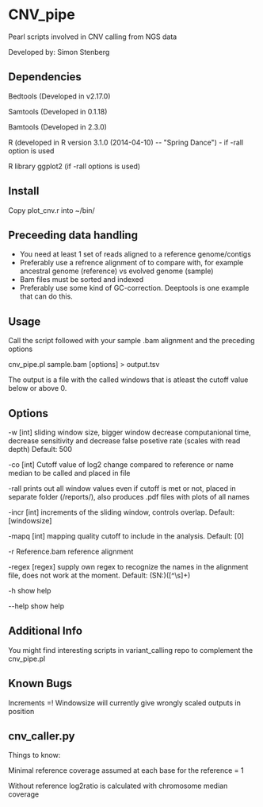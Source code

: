CNV_pipe
========

Pearl scripts involved in CNV calling from NGS data

Developed by: Simon Stenberg

Dependencies
--------
Bedtools (Developed in v2.17.0)

Samtools (Developed in 0.1.18)

Bamtools (Developed in 2.3.0)

R (developed in R version 3.1.0 (2014-04-10) -- "Spring Dance") - if -rall option is used

R library ggplot2 (if -rall options is used)

Install
-------

Copy plot_cnv.r into ~/bin/

Preceeding data handling
-------
* You need at least 1 set of reads aligned to a reference genome/contigs
* Preferably use a refrence alignment of to compare with, for example ancestral genome (reference) vs evolved genome (sample)
* Bam files must be sorted and indexed
* Preferably use some kind of GC-correction. Deeptools is one example that can do this.


Usage
--------

Call the script followed with your sample .bam alignment and the preceding options

cnv_pipe.pl sample.bam [options] > output.tsv

The output is a file with the called windows that is atleast the cutoff value below or above 0.

Options
--------

-w [int] sliding window size, bigger window decrease computanional time, decrease sensitivity and decrease false posetive rate (scales with read depth) Default: 500

-co [int] Cutoff value of log2 change compared to reference or name median to be called and placed in file

-rall prints out all window values even if cutoff is met or not, placed in separate folder (/reports/), also produces .pdf files with plots of all names

-incr [int] increments of the sliding window, controls overlap. Default: [windowsize] 

-mapq [int] mapping quality cutoff to include in the analysis. Default: [0]

-r Reference.bam reference alignment

-regex [regex] supply own regex to recognize the names in the alignment file, does not work at the moment. Default: (SN:)([^\s]+)

-h show help

--help show help

Additional Info
--------
You might find interesting scripts in variant_calling repo to complement the cnv_pipe.pl


Known Bugs
-------

Increments =! Windowsize will currently give wrongly scaled outputs in position


cnv_caller.py
-------

Things to know:

Minimal reference coverage assumed at each base for the reference = 1

Without reference log2ratio is calculated with chromosome median coverage
